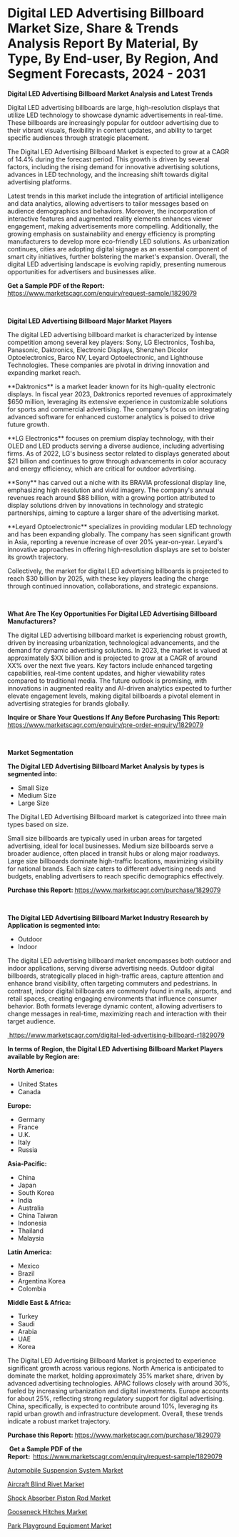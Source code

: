<p><h1>Digital LED Advertising Billboard Market Size, Share & Trends Analysis Report By Material, By Type, By End-user, By Region, And Segment Forecasts, 2024 - 2031</h1></p><p><strong>Digital LED Advertising Billboard Market Analysis and Latest Trends</strong></p>
<p><p>Digital LED advertising billboards are large, high-resolution displays that utilize LED technology to showcase dynamic advertisements in real-time. These billboards are increasingly popular for outdoor advertising due to their vibrant visuals, flexibility in content updates, and ability to target specific audiences through strategic placement. </p><p>The Digital LED Advertising Billboard Market is expected to grow at a CAGR of 14.4% during the forecast period. This growth is driven by several factors, including the rising demand for innovative advertising solutions, advances in LED technology, and the increasing shift towards digital advertising platforms. </p><p>Latest trends in this market include the integration of artificial intelligence and data analytics, allowing advertisers to tailor messages based on audience demographics and behaviors. Moreover, the incorporation of interactive features and augmented reality elements enhances viewer engagement, making advertisements more compelling. Additionally, the growing emphasis on sustainability and energy efficiency is prompting manufacturers to develop more eco-friendly LED solutions. As urbanization continues, cities are adopting digital signage as an essential component of smart city initiatives, further bolstering the market's expansion. Overall, the digital LED advertising landscape is evolving rapidly, presenting numerous opportunities for advertisers and businesses alike.</p></p>
<p><strong>Get a Sample PDF of the Report:&nbsp;</strong> <a href="https://www.marketscagr.com/enquiry/request-sample/1829079?utm_campaign=1694&utm_medium=2&utm_source=Github&utm_content=ia&utm_term=15102024&utm_id=digital-led-advertising-billboard">https://www.marketscagr.com/enquiry/request-sample/1829079</a></p>
<p>&nbsp;</p>
<p><strong>Digital LED Advertising Billboard Major Market Players</strong></p>
<p><p>The digital LED advertising billboard market is characterized by intense competition among several key players: Sony, LG Electronics, Toshiba, Panasonic, Daktronics, Electronic Displays, Shenzhen Dicolor Optoelectronics, Barco NV, Leyard Optoelectronic, and Lighthouse Technologies. These companies are pivotal in driving innovation and expanding market reach.</p><p>**Daktronics** is a market leader known for its high-quality electronic displays. In fiscal year 2023, Daktronics reported revenues of approximately $650 million, leveraging its extensive experience in customizable solutions for sports and commercial advertising. The company's focus on integrating advanced software for enhanced customer analytics is poised to drive future growth.</p><p>**LG Electronics** focuses on premium display technology, with their OLED and LED products serving a diverse audience, including advertising firms. As of 2022, LG's business sector related to displays generated about $21 billion and continues to grow through advancements in color accuracy and energy efficiency, which are critical for outdoor advertising.</p><p>**Sony** has carved out a niche with its BRAVIA professional display line, emphasizing high resolution and vivid imagery. The company's annual revenues reach around $88 billion, with a growing portion attributed to display solutions driven by innovations in technology and strategic partnerships, aiming to capture a larger share of the advertising market.</p><p>**Leyard Optoelectronic** specializes in providing modular LED technology and has been expanding globally. The company has seen significant growth in Asia, reporting a revenue increase of over 20% year-on-year. Leyard's innovative approaches in offering high-resolution displays are set to bolster its growth trajectory.</p><p>Collectively, the market for digital LED advertising billboards is projected to reach $30 billion by 2025, with these key players leading the charge through continued innovation, collaborations, and strategic expansions.</p></p>
<p>&nbsp;</p>
<p><strong>What Are The Key Opportunities For Digital LED Advertising Billboard Manufacturers?</strong></p>
<p><p>The digital LED advertising billboard market is experiencing robust growth, driven by increasing urbanization, technological advancements, and the demand for dynamic advertising solutions. In 2023, the market is valued at approximately $XX billion and is projected to grow at a CAGR of around XX% over the next five years. Key factors include enhanced targeting capabilities, real-time content updates, and higher viewability rates compared to traditional media. The future outlook is promising, with innovations in augmented reality and AI-driven analytics expected to further elevate engagement levels, making digital billboards a pivotal element in advertising strategies for brands globally.</p></p>
<p><strong>Inquire or Share Your Questions If Any Before Purchasing This Report:</strong> <a href="https://www.marketscagr.com/enquiry/pre-order-enquiry/1829079?utm_campaign=1694&utm_medium=2&utm_source=Github&utm_content=ia&utm_term=15102024&utm_id=digital-led-advertising-billboard">https://www.marketscagr.com/enquiry/pre-order-enquiry/1829079</a></p>
<p>&nbsp;</p>
<p><strong>Market Segmentation</strong></p>
<p><strong>The Digital LED Advertising Billboard Market Analysis by types is segmented into:</strong></p>
<p><ul><li>Small Size</li><li>Medium Size</li><li>Large Size</li></ul></p>
<p><p>The Digital LED Advertising Billboard market is categorized into three main types based on size. </p><p>Small size billboards are typically used in urban areas for targeted advertising, ideal for local businesses. Medium size billboards serve a broader audience, often placed in transit hubs or along major roadways. Large size billboards dominate high-traffic locations, maximizing visibility for national brands. Each size caters to different advertising needs and budgets, enabling advertisers to reach specific demographics effectively.</p></p>
<p><strong>Purchase this Report:&nbsp;</strong><a href="https://www.marketscagr.com/purchase/1829079?utm_campaign=1694&utm_medium=2&utm_source=Github&utm_content=ia&utm_term=15102024&utm_id=digital-led-advertising-billboard">https://www.marketscagr.com/purchase/1829079</a></p>
<p>&nbsp;</p>
<p><strong>The Digital LED Advertising Billboard Market Industry Research by Application is segmented into:</strong></p>
<p><ul><li>Outdoor</li><li>Indoor</li></ul></p>
<p><p>The digital LED advertising billboard market encompasses both outdoor and indoor applications, serving diverse advertising needs. Outdoor digital billboards, strategically placed in high-traffic areas, capture attention and enhance brand visibility, often targeting commuters and pedestrians. In contrast, indoor digital billboards are commonly found in malls, airports, and retail spaces, creating engaging environments that influence consumer behavior. Both formats leverage dynamic content, allowing advertisers to change messages in real-time, maximizing reach and interaction with their target audience.</p></p>
<p><a href="https://www.marketscagr.com/digital-led-advertising-billboard-r1829079?utm_campaign=1694&utm_medium=2&utm_source=Github&utm_content=ia&utm_term=15102024&utm_id=digital-led-advertising-billboard">&nbsp;https://www.marketscagr.com/digital-led-advertising-billboard-r1829079</a></p>
<p><strong>In terms of Region, the Digital LED Advertising Billboard Market Players available by Region are:</strong></p>
<p>
    <p> <strong> North America: </strong>
        <ul>
            <li>United States</li>
            <li>Canada</li>
        </ul>
        </p> 
    <p> <strong> Europe: </strong>
        <ul>
            <li>Germany</li>
            <li>France</li>
            <li>U.K.</li>
            <li>Italy</li>
            <li>Russia</li>
        </ul>
        </p> 
    <p> <strong> Asia-Pacific: </strong>
        <ul>
            <li>China</li>
            <li>Japan</li>
            <li>South Korea</li>
            <li>India</li>
            <li>Australia</li>
            <li>China Taiwan</li>
            <li>Indonesia</li>
            <li>Thailand</li>
            <li>Malaysia</li>
        </ul>
        </p> 
    <p> <strong> Latin America: </strong>
        <ul>
            <li>Mexico</li>
            <li>Brazil</li>
            <li>Argentina Korea</li>
            <li>Colombia</li>
        </ul>
        </p> 
    <p> <strong> Middle East & Africa: </strong>
        <ul>
            <li>Turkey</li>
            <li>Saudi</li>
            <li>Arabia</li>
            <li>UAE</li>
            <li>Korea</li>
        </ul>
    </p>
    </p>
<p><p>The Digital LED Advertising Billboard Market is projected to experience significant growth across various regions. North America is anticipated to dominate the market, holding approximately 35% market share, driven by advanced advertising technologies. APAC follows closely with around 30%, fueled by increasing urbanization and digital investments. Europe accounts for about 25%, reflecting strong regulatory support for digital advertising. China, specifically, is expected to contribute around 10%, leveraging its rapid urban growth and infrastructure development. Overall, these trends indicate a robust market trajectory.</p></p>
<p><strong>Purchase this Report: </strong><a href="https://www.marketscagr.com/purchase/1829079?utm_campaign=1694&utm_medium=2&utm_source=Github&utm_content=ia&utm_term=15102024&utm_id=digital-led-advertising-billboard">https://www.marketscagr.com/purchase/1829079</a></p>
<p>&nbsp;<strong>Get a Sample PDF of the Report:&nbsp;&nbsp;</strong><a href="https://www.marketscagr.com/enquiry/request-sample/1829079?utm_campaign=1694&utm_medium=2&utm_source=Github&utm_content=ia&utm_term=15102024&utm_id=digital-led-advertising-billboard">https://www.marketscagr.com/enquiry/request-sample/1829079</a></p>
<p><strong></strong></p>
<p><p><a href="https://www.linkedin.com/pulse/automobile-suspension-system-market-research-report-forecast-pntae?utm_campaign=1694&utm_medium=2&utm_source=Github&utm_content=ia&utm_term=15102024&utm_id=digital-led-advertising-billboard">Automobile Suspension System Market</a></p><p><a href="https://www.linkedin.com/pulse/aircraft-blind-rivet-market-size-share-growth-analysis-azimc?utm_campaign=1694&utm_medium=2&utm_source=Github&utm_content=ia&utm_term=15102024&utm_id=digital-led-advertising-billboard">Aircraft Blind Rivet Market</a></p><p><a href="https://www.linkedin.com/pulse/shock-absorber-piston-rod-market-revolution-size-share-emerging-ukb0c?utm_campaign=1694&utm_medium=2&utm_source=Github&utm_content=ia&utm_term=15102024&utm_id=digital-led-advertising-billboard">Shock Absorber Piston Rod Market</a></p><p><a href="https://www.linkedin.com/pulse/navigating-global-gooseneck-hitches-market-from-trends-strategy-oxuke?utm_campaign=1694&utm_medium=2&utm_source=Github&utm_content=ia&utm_term=15102024&utm_id=digital-led-advertising-billboard">Gooseneck Hitches Market</a></p><p><a href="https://www.linkedin.com/pulse/opportunities-challenges-park-playground-equipment-market-strategic-ytxfc?utm_campaign=1694&utm_medium=2&utm_source=Github&utm_content=ia&utm_term=15102024&utm_id=digital-led-advertising-billboard">Park Playground Equipment Market</a></p></p>
